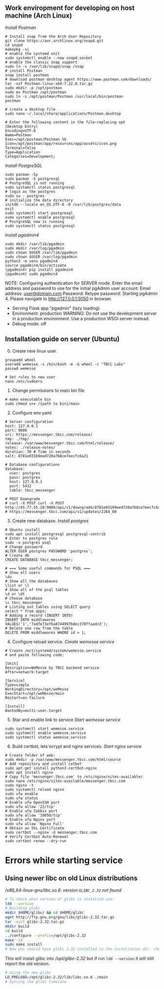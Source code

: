 ## Work enviropment for developing on host machine (Arch Linux)

*Install Postman*
```shell
# Install snap from the Arch User Repository
git clone https://aur.archlinux.org/snapd.git
cd snapd
makepkg -si
# enable the systemd unit
sudo systemctl enable --now snapd.socket
# enable the classic snap support
sudo ln -s /var/lib/snapd/snap /snap
# install Postman
snap install postman
# download postman desktop agent https://www.postman.com/downloads/
tar -xzf Postman-linux-x64-7.32.0.tar.gz
sudo mkdir -p /opt/postman
sudo mv Postman /opt/postman
sudo ln -s /opt/postman/Postman /usr/local/bin/postman
postman

# create a desktop file
sudo nano ~/.local/share/applications/Postman.desktop

# Enter the following content in the file—replacing opt
[Desktop Entry]
Encoding=UTF-8
Name=Postman
Exec=/opt/postman/Postman %U
Icon=/opt/postman/app/resources/app/assets/icon.png
Terminal=false
Type=Application
Categories=Development;
```

*Install PostgreSQL*
```shell
sudo pacman -Sy
sudo pacman -S postgresql
# PostgreSQL is not running
sudo systemctl status postgresql
# login as the postgres
sudo su - postgres
# initialize the data directory
initdb --locale en_US.UTF-8 -D /var/lib/postgres/data
exit
sudo systemctl start postgresql
sudo systemctl enable postgresql
# PostgreSQL now is running
sudo systemctl status postgresql
```

*Install pgadmin4*
```shell
sudo mkdir /var/lib/pgadmin
sudo mkdir /var/log/pgadmin
sudo chown $USER /var/lib/pgadmin
sudo chown $USER /var/log/pgadmin
python3 -m venv pgadmin4
source pgadmin4/bin/activate
(pgadmin4) pip install pgadmin4
(pgadmin4) sudo pgadmin4
```
NOTE: Configuring authentication for SERVER mode.
Enter the email address and password to use for the initial pgAdmin user account:
Email address: user@domain.com
Password:
Retype password:
Starting pgAdmin 4. Please navigate to http://127.0.0.1:5050 in browser.
* Serving Flask app "pgadmin" (lazy loading)
* Environment: production
   WARNING: Do not use the development server in a production environment.
   Use a production WSGI server instead.
* Debug mode: off

## Installation guide on server (Ubuntu)

0. Create new linux user.
```shell
groupadd wheel
useradd wemesse -s /bin/bash -m -G wheel -c "TBCC Labs"
passwd wemesse

# Set rules to new user
nano /etc/sudoers
```

1. Change permissions to main bin file
```shell
# make executable bin
sudo chmod u+x /{path to bin}/main
```
2. Configure env.yaml
```shell
# Server configuration
host: 127.0.0.1
port: 9000
uri: https://messenger.tbcc.com/release/
tmp: ./tmp/
release: /var/www/messenger.tbcc.com/html/release/
notes: ./release-notes/
duration: 30 # Time in seconds
salt: 8781e03169eed720a768ce7eecfc6a21

# Database configurations
database:
  user: postgres
  pass: postgres
  host: 127.0.0.1
  port: 5432
  table: tbcc_messenger

# POST Downgrade 
# curl -X POST curl -X POST http://45.77.55.28:9000/api/v1/downgrade/8781e03169eed720a768ce7eecfc6a21/[version]
# https://messenger.tbcc.com/api/v1/updates/2264_00
```

3. Create new database.
*Install postgres*
```shell
# Ubuntu install
sudo apt install postgresql postgresql-contrib
# Enter to postgres role
sudo -u postgres psql
# Change password
ALTER USER postgres PASSWORD 'postgres';
# Create db
CREATE DATABASE tbcc_messenger;

# === Some useful commands for PSQL ===
# Show all users
\du
# Show all the databases
\list or \l
# Show all of the psql tables
\d or \dt
# Choose database
\c tbcc_messenger
# Listing out tables using SELECT query
select * from apps;
# Adding a record (INSERT INTO)
INSERT INTO middlewares VALUES('1','7adfe73ef6a8744997bdec378ffaadcd');
# Delete one row from the table
DELETE FROM middlewares WHERE id = 1;
```

4. Configure reload service.
*Create wemesse service*
```shell
# Create /ect/systemd/system/wemesse.service
# and paste following code:

[Unit]
Description=WeMesse by TBCC backend service
After=network.target

[Service]
Type=simple
WorkingDirectory=/opt/weMesse
ExecStart=/opt/weMesse/main
Restart=on-failure

[Install]
WantedBy=multi-user.target
```

5. Star and enable link to service
*Start wemesse service*
```shell
sudo systemctl start wemesse.service
sudo systemctl enable wemesse.service
sudo systemctl status wemesse.service
```

6. Build certbot, lets'ecrypt and  nginx services.
*Start nginx service*
```shell
# Create folder of web:
sudo mkdir -p /var/www/messenger.tbcc.com/html/source
# Add repository and install cetbot
sudo apt-get install python3-certbot-nginx
sudo apt install nginx
# Copy file 'messenger.tbcc.com' to /etc/nginx/sites-available/
sudo nano /etc/nginx/sites-available/messenger.tbcc.com
sudo nginx -t
sudo systemctl reload nginx
sudo ufw enable
sudo ufw status
# Enable ufw OpenSSH port
sudo ufw allow '22/tcp'
# Enable ufw Zabbix port
sudo ufw allow '10050/tcp'
# Enable ufw Nginx port
sudo ufw allow 'Nginx Full'
# Obtain an SSL Certificate
sudo certbot --nginx -d messenger.tbcc.com
# Verify Certbot Auto-Renewal
sudo certbot renew --dry-run
```

# Errors while starting service

## Using newer libc on old Linux distributions
*/x86_64-linux-gnu/libc.so.6: version `GLIBC_2.32` not found*
```bash
# To check what version of glibc is installed use:
ldd --version
# Building glibc
mkdir $HOME/glibc/ && cd $HOME/glibc
wget http://ftp.gnu.org/gnu/libc/glibc-2.32.tar.gz
tar -xvzf glibc-2.32.tar.gz
mkdir build 
cd build
../configure --prefix=/opt/glibc-2.32
make -j4
sudo make install
# Now you should have glibc 2.32 installed in the installation dir. check with 
```
This will install glibc into */opt/glibc-2.32* but if run `ldd --version` it will still report the old version.
```bash
# Using the new glibc
LD_PRELOAD=/opt/glibc-2.32/lib/libc.so.6 ./main
# Syncing the glibc timezone

```

